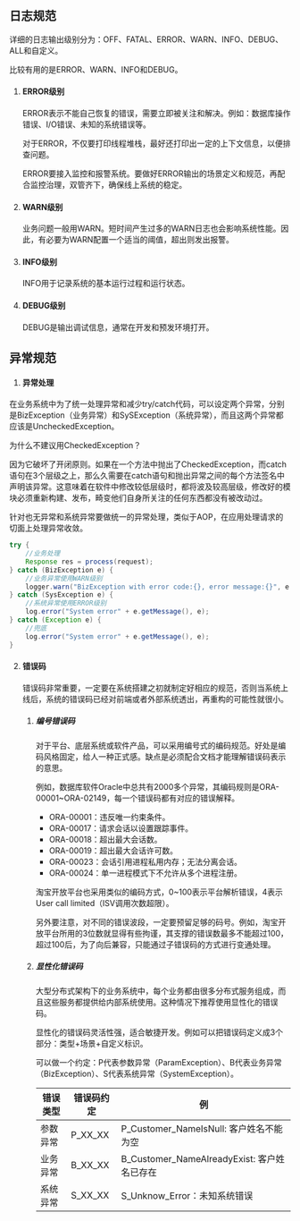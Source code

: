 ## 日志规范

详细的日志输出级别分为：OFF、FATAL、ERROR、WARN、INFO、DEBUG、ALL和自定义。

比较有用的是ERROR、WARN、INFO和DEBUG。

1. #### ERROR级别

   ERROR表示不能自己恢复的错误，需要立即被关注和解决。例如：数据库操作错误、I/O错误、未知的系统错误等。

   对于ERROR，不仅要打印线程堆栈，最好还打印出一定的上下文信息，以便排查问题。

   ERROR要接入监控和报警系统。要做好ERROR输出的场景定义和规范，再配合监控治理，双管齐下，确保线上系统的稳定。

2. #### WARN级别

   业务问题一般用WARN。短时间产生过多的WARN日志也会影响系统性能。因此，有必要为WARN配置一个适当的阈值，超出则发出报警。

3. #### INFO级别

   INFO用于记录系统的基本运行过程和运行状态。

4. #### DEBUG级别

   DEBUG是输出调试信息，通常在开发和预发环境打开。



## 异常规范

1. #### 异常处理

在业务系统中为了统一处理异常和减少try/catch代码，可以设定两个异常，分别是BizException（业务异常）和SySException（系统异常），而且这两个异常都应该是UncheckedException。

为什么不建议用CheckedException？

因为它破坏了开闭原则。如果在一个方法中抛出了CheckedException，而catch语句在3个层级之上，那么久需要在catch语句和抛出异常之间的每个方法签名中声明该异常。这意味着在软件中修改较低层级时，都将波及较高层级，修改好的模块必须重新构建、发布，畸变他们自身所关注的任何东西都没有被改动过。

针对也无异常和系统异常要做统一的异常处理，类似于AOP，在应用处理请求的切面上处理异常收敛。

```java
try {
    //业务处理
    Response res = process(request);
} catch (BizException e) {
    //业务异常使用WARN级别
    logger.warn("BizException with error code:{}, error message:{}", e.getErrorCode(), e.getErrorMsg());
} catch (SysException e) {
    //系统异常使用ERROR级别
    log.error("System error" + e.getMessage(), e);
} catch (Exception e) {
    //兜底
    log.error("System error" + e.getMessage(), e);
}
```



2. #### 错误码

   错误码非常重要，一定要在系统搭建之初就制定好相应的规范，否则当系统上线后，系统的错误码已经对前端或者外部系统透出，再重构的可能性就很小。

   1. ##### 编号错误码

      对于平台、底层系统或软件产品，可以采用编号式的编码规范。好处是编码风格固定，给人一种正式感。缺点是必须配合文档才能理解错误码表示的意思。

      例如，数据库软件Oracle中总共有2000多个异常，其编码规则是ORA-00001~ORA-02149，每一个错误码都有对应的错误解释。

      - ORA-00001：违反唯一约束条件。
      - ORA-00017：请求会话以设置跟踪事件。
      - ORA-00018：超出最大会话数。
      - ORA-00019：超出最大会话许可数。
      - ORA-00023：会话引用进程私用内存；无法分离会话。
      - ORA-00024：单一进程模式下不允许从多个进程注册。

      淘宝开放平台也采用类似的编码方式，0~100表示平台解析错误，4表示User call limited（ISV调用次数超限）。

      另外要注意，对不同的错误波段，一定要预留足够的码号。例如，淘宝开放平台所用的3位数就显得有些拘谨，其支撑的错误数最多不能超过100，超过100后，为了向后兼容，只能通过子错误码的方式进行变通处理。

   

   1. ##### 显性化错误码

      大型分布式架构下的业务系统中，每个业务都由很多分布式服务组成，而且这些服务都提供给内部系统使用。这种情况下推荐使用显性化的错误码。

      显性化的错误码灵活性强，适合敏捷开发。例如可以把错误码定义成3个部分：类型+场景+自定义标识。

      可以做一个约定：P代表参数异常（ParamException）、B代表业务异常（BizException）、S代表系统异常（SystemException）。

      | 错误类型 | 错误码约定 | 例                                          |
      | -------- | ---------- | ------------------------------------------- |
      | 参数异常 | P_XX_XX    | P_Customer_NameIsNull: 客户姓名不能为空     |
      | 业务异常 | B_XX_XX    | B_Customer_NameAlreadyExist: 客户姓名已存在 |
      | 系统异常 | S_XX_XX    | S_Unknow_Error：未知系统错误                |

      

